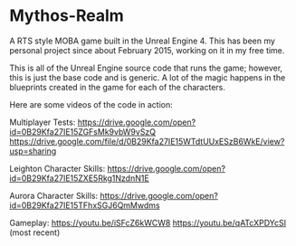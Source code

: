 # Mythos-Realm
A RTS style MOBA game built in the Unreal Engine 4. This has been my personal project since about February 2015, working on it in my free time.

This is all of the Unreal Engine source code that runs the game; however, this is just the base code and is generic. A lot of the magic happens in the blueprints created in the game for each of the characters.

Here are some videos of the code in action:

Multiplayer Tests:
https://drive.google.com/open?id=0B29Kfa27IE15ZGFsMk9vbW9vSzQ
https://drive.google.com/file/d/0B29Kfa27IE15WTdtUUxESzB6WkE/view?usp=sharing

Leighton Character Skills:
https://drive.google.com/open?id=0B29Kfa27IE15ZXE5Rkg1NzdnN1E

Aurora Character Skills:
https://drive.google.com/open?id=0B29Kfa27IE15TFhxSGJ6QmMwdms

Gameplay:
https://youtu.be/iSFcZ6kWCW8
https://youtu.be/qATcXPDYcSI (most recent)
